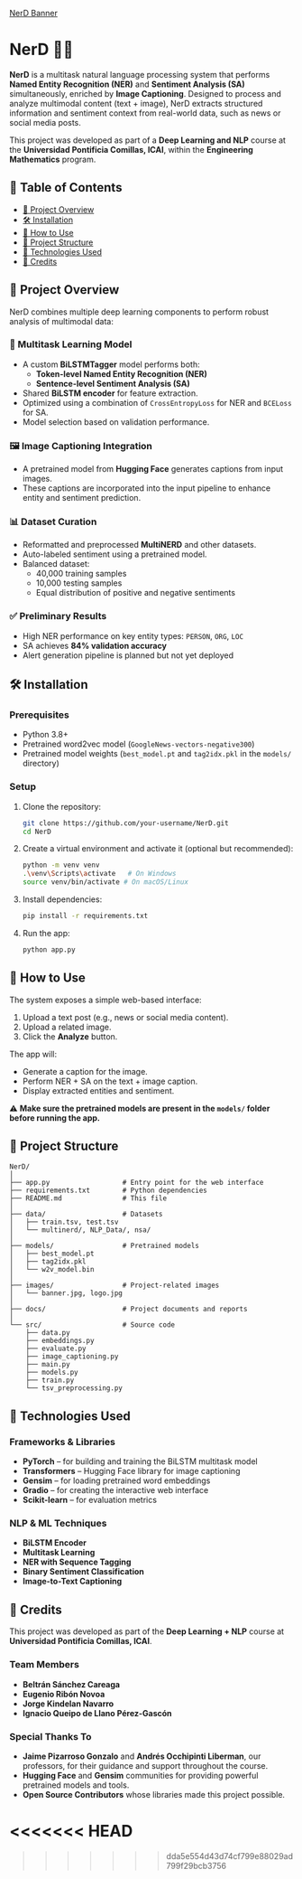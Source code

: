 
[NerD Banner](images/banner.jpg)

# NerD 🧠📸

**NerD** is a multitask natural language processing system that performs **Named Entity Recognition (NER)** and **Sentiment Analysis (SA)** simultaneously, enriched by **Image Captioning**. Designed to process and analyze multimodal content (text + image), NerD extracts structured information and sentiment context from real-world data, such as news or social media posts.

This project was developed as part of a **Deep Learning and NLP** course at the **Universidad Pontificia Comillas, ICAI**, within the **Engineering Mathematics** program.

## 📜 Table of Contents
- [📌 Project Overview](#-project-overview)
- [🛠️ Installation](#️-installation)
- [🚀 How to Use](#-how-to-use)
- [📂 Project Structure](#-project-structure)
- [🧠 Technologies Used](#-technologies-used)
- [🙌 Credits](#-credits)

## 📌 Project Overview

NerD combines multiple deep learning components to perform robust analysis of multimodal data:

### 🔁 Multitask Learning Model
- A custom **BiLSTMTagger** model performs both:
  - **Token-level Named Entity Recognition (NER)**
  - **Sentence-level Sentiment Analysis (SA)**
- Shared **BiLSTM encoder** for feature extraction.
- Optimized using a combination of `CrossEntropyLoss` for NER and `BCELoss` for SA.
- Model selection based on validation performance.

### 🖼️ Image Captioning Integration
- A pretrained model from **Hugging Face** generates captions from input images.
- These captions are incorporated into the input pipeline to enhance entity and sentiment prediction.

### 📊 Dataset Curation
- Reformatted and preprocessed **MultiNERD** and other datasets.
- Auto-labeled sentiment using a pretrained model.
- Balanced dataset:
  - 40,000 training samples
  - 10,000 testing samples
  - Equal distribution of positive and negative sentiments

### ✅ Preliminary Results
- High NER performance on key entity types: `PERSON`, `ORG`, `LOC`
- SA achieves **84% validation accuracy**
- Alert generation pipeline is planned but not yet deployed

## 🛠️ Installation

### Prerequisites
- Python 3.8+
- Pretrained word2vec model (`GoogleNews-vectors-negative300`)
- Pretrained model weights (`best_model.pt` and `tag2idx.pkl` in the `models/` directory)

### Setup

1. Clone the repository:
   ```bash
   git clone https://github.com/your-username/NerD.git
   cd NerD
   ```
   
2. Create a virtual environment and activate it (optional but recommended):
   ```bash
   python -m venv venv
   .\venv\Scripts\activate   # On Windows
   source venv/bin/activate # On macOS/Linux
   ```

3. Install dependencies:
   ```bash
   pip install -r requirements.txt
   ```

4. Run the app:
   ```bash
   python app.py
   ```

## 🚀 How to Use

The system exposes a simple web-based interface:

1. Upload a text post (e.g., news or social media content).
2. Upload a related image.
3. Click the **Analyze** button.

The app will:

- Generate a caption for the image.
- Perform NER + SA on the text + image caption.
- Display extracted entities and sentiment.

⚠️ **Make sure the pretrained models are present in the `models/` folder before running the app.**

## 📂 Project Structure

```plaintext
NerD/
│
├── app.py                  # Entry point for the web interface
├── requirements.txt        # Python dependencies
├── README.md               # This file
│
├── data/                   # Datasets
│   ├── train.tsv, test.tsv
│   └── multinerd/, NLP_Data/, nsa/
│
├── models/                 # Pretrained models
│   ├── best_model.pt
│   ├── tag2idx.pkl
│   └── w2v_model.bin
│
├── images/                 # Project-related images
│   └── banner.jpg, logo.jpg
│
├── docs/                   # Project documents and reports
│
└── src/                    # Source code
    ├── data.py
    ├── embeddings.py
    ├── evaluate.py
    ├── image_captioning.py
    ├── main.py
    ├── models.py
    ├── train.py
    └── tsv_preprocessing.py
```


## 🧠 Technologies Used

### Frameworks & Libraries

- **PyTorch** – for building and training the BiLSTM multitask model  
- **Transformers** – Hugging Face library for image captioning  
- **Gensim** – for loading pretrained word embeddings  
- **Gradio** – for creating the interactive web interface  
- **Scikit-learn** – for evaluation metrics  

### NLP & ML Techniques

- **BiLSTM Encoder**  
- **Multitask Learning**  
- **NER with Sequence Tagging**  
- **Binary Sentiment Classification**  
- **Image-to-Text Captioning**

## 🙌 Credits

This project was developed as part of the **Deep Learning + NLP** course at **Universidad Pontificia Comillas, ICAI**.

### Team Members

- **Beltrán Sánchez Careaga**
- **Eugenio Ribón Novoa**
- **Jorge Kindelan Navarro**
- **Ignacio Queipo de Llano Pérez-Gascón**

### Special Thanks To

- **Jaime Pizarroso Gonzalo** and **Andrés Occhipinti Liberman**, our professors, for their guidance and support throughout the course.  
- **Hugging Face** and **Gensim** communities for providing powerful pretrained models and tools.  
- **Open Source Contributors** whose libraries made this project possible.


<<<<<<< HEAD
=======

>>>>>>> dda5e554d43d74cf799e88029ad799f29bcb3756
